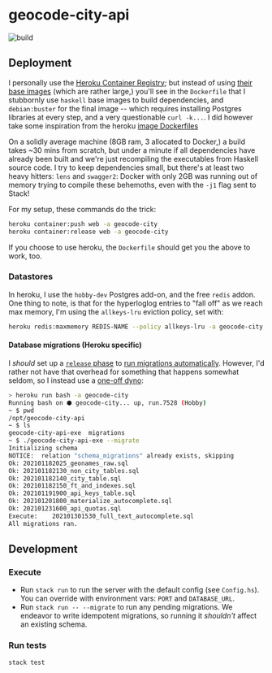 # geocode-city-api

![build](https://github.com/geocode-city/api/workflows/Haskell%20CI/badge.svg)


## Deployment

I personally use the [Heroku Container Registry](https://devcenter.heroku.com/articles/container-registry-and-runtime); but instead of using [their base images](https://devcenter.heroku.com/articles/heroku-20-stack#heroku-20-docker-image) (which are rather large,)
you'll see in the `Dockerfile` that I stubbornly use `haskell` base images to build dependencies,
and `debian:buster` for the final image -- which requires installing Postgres libraries at every step, and a very questionable `curl -k...`. I did however take some inspiration from the heroku [image Dockerfiles](https://github.com/heroku/stack-images/blob/main/heroku-20/setup.sh)

On a solidly average machine (8GB ram, 3 allocated to Docker,) a build takes ~30 mins from scratch, but under a minute if all dependencies have already been built and we're just recompiling the executables from Haskell source code. I try to keep dependencies small, but there's at least two heavy hitters: `lens` and `swagger2`: Docker with only 2GB was running out of memory trying to compile these behemoths, even
with the `-j1` flag sent to Stack!

For my setup, these commands do the trick:

```sh
heroku container:push web -a geocode-city
heroku container:release web -a geocode-city
```

If you choose to use heroku, the `Dockerfile` should get you the above to work, too.

### Datastores

In heroku, I use the `hobby-dev` Postgres add-on, and the free `redis` addon. One thing to note,
is that for the hyperloglog entries to "fall off" as we reach max memory, I'm using the `allkeys-lru` eviction policy, set with:

```sh
heroku redis:maxmemory REDIS-NAME --policy allkeys-lru -a geocode-city
```

#### Database migrations (Heroku specific)

I _should_ set up a [`release` phase](https://devcenter.heroku.com/articles/container-registry-and-runtime#release-phase) to [run migrations automatically](https://devcenter.heroku.com/articles/release-phase). However, I'd rather not have that overhead for something that
happens somewhat seldom, so I instead use a [one-off dyno](https://devcenter.heroku.com/articles/container-registry-and-runtime#one-off-dynos):

```sh
> heroku run bash -a geocode-city
Running bash on ⬢ geocode-city... up, run.7528 (Hobby)
~ $ pwd
/opt/geocode-city-api
~ $ ls
geocode-city-api-exe  migrations
~ $ ./geocode-city-api-exe --migrate
Initializing schema
NOTICE:  relation "schema_migrations" already exists, skipping
Ok:	202101182025_geonames_raw.sql
Ok:	202101182130_non_city_tables.sql
Ok:	202101182140_city_table.sql
Ok:	202101182150_ft_and_indexes.sql
Ok:	202101191900_api_keys_table.sql
Ok:	202101201800_materialize_autocomplete.sql
Ok:	202101231600_api_quotas.sql
Execute:	202101301530_full_text_autocomplete.sql
All migrations ran.
```

## Development

### Execute  

* Run `stack run` to run the server with the default config (see `Config.hs`). You can override with environment vars: `PORT` and `DATABASE_URL`.
* Run `stack run -- --migrate` to run any pending migrations. We endeavor to write idempotent migrations, so running it
  _shouldn't_ affect an existing schema. 

### Run tests

`stack test`
